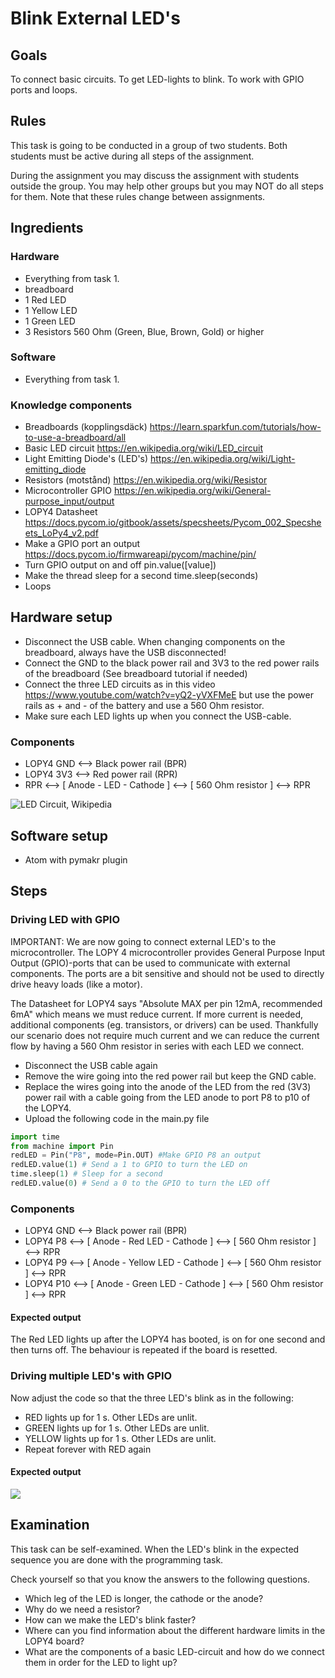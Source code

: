 # Blink External LED's

## Goals
To connect basic circuits.
To get LED-lights to blink.
To work with GPIO ports and loops.

## Rules

This task is going to be conducted in a group of two students. Both students must be active during all steps of the assignment.

During the assignment you may discuss the assignment with students outside the group. You may help other groups but you may NOT do all steps for them. Note that these rules change between assignments.

## Ingredients

### Hardware
 * Everything from task 1.
 * breadboard
 * 1 Red LED
 * 1 Yellow LED
 * 1 Green LED
 * 3 Resistors 560 Ohm (Green, Blue, Brown, Gold) or higher
 
### Software 
 * Everything from task 1.

### Knowledge components
 * Breadboards (kopplingsdäck) https://learn.sparkfun.com/tutorials/how-to-use-a-breadboard/all
 * Basic LED circuit https://en.wikipedia.org/wiki/LED_circuit
  * Light Emitting Diode's (LED's) https://en.wikipedia.org/wiki/Light-emitting_diode
  * Resistors (motstånd) https://en.wikipedia.org/wiki/Resistor
 * Microcontroller GPIO https://en.wikipedia.org/wiki/General-purpose_input/output
  * LOPY4 Datasheet https://docs.pycom.io/gitbook/assets/specsheets/Pycom_002_Specsheets_LoPy4_v2.pdf 
  * Make a GPIO port an output https://docs.pycom.io/firmwareapi/pycom/machine/pin/
  * Turn GPIO output on and off pin.value([value])
 * Make the thread sleep for a second  time.sleep(seconds)
 * Loops 

## Hardware setup

 * Disconnect the USB cable. When changing components on the breadboard, always have the USB disconnected!
 * Connect the GND to the black power rail and 3V3 to the red power rails of the breadboard (See breadboard tutorial if needed)
 * Connect the three LED circuits as in this video https://www.youtube.com/watch?v=yQ2-yVXFMeE but use the power rails as + and - of the battery and use a 560 Ohm resistor. 
 * Make sure each LED lights up when you connect the USB-cable. 
 
### Components 
 * LOPY4 GND <--> Black power rail (BPR)
 * LOPY4 3V3 <--> Red power rail (RPR)
 * RPR <--> [ Anode - LED - Cathode ] <--> [ 560 Ohm resistor ] <--> RPR
 
 ![LED Circuit, Wikipedia](https://upload.wikimedia.org/wikipedia/commons/thumb/c/c9/LED_circuit.svg/1200px-LED_circuit.svg.png)
 
## Software setup
 * Atom with pymakr plugin

## Steps

### Driving LED with GPIO  
IMPORTANT: We are now going to connect external LED's to the microcontroller. The LOPY 4 microcontroller provides General Purpose Input Output (GPIO)-ports that can be used to communicate with external components. The ports are a bit sensitive and should not be used to directly drive heavy loads (like a motor).

The Datasheet for LOPY4 says "Absolute MAX per pin 12mA, recommended 6mA" which means we must reduce current. If more current is needed, additional components (eg. transistors, or drivers) can be used. Thankfully our scenario does not require much current and we can reduce the current flow by having a 560 Ohm resistor in series with each LED we connect.

 * Disconnect the USB cable again
 * Remove the wire going into the red power rail but keep the GND cable.
 * Replace the wires going into the anode of the LED from the red (3V3) power rail with a cable going from the LED anode to port P8 to p10 of the LOPY4.
 * Upload the following code in the main.py file

```python
import time
from machine import Pin
redLED = Pin("P8", mode=Pin.OUT) #Make GPIO P8 an output
redLED.value(1) # Send a 1 to GPIO to turn the LED on
time.sleep(1) # Sleep for a second
redLED.value(0) # Send a 0 to the GPIO to turn the LED off
```

### Components 
 * LOPY4 GND <--> Black power rail (BPR)
 * LOPY4 P8 <--> [ Anode - Red LED - Cathode ] <--> [ 560 Ohm resistor ] <--> RPR
 * LOPY4 P9 <--> [ Anode - Yellow LED - Cathode ] <--> [ 560 Ohm resistor ] <--> RPR
 * LOPY4 P10 <--> [ Anode - Green LED - Cathode ] <--> [ 560 Ohm resistor ] <--> RPR

#### Expected output

The Red LED lights up after the LOPY4 has booted, is on for one second and then turns off. The behaviour is repeated if the board is resetted.

### Driving multiple LED's with GPIO

Now adjust the code so that the three LED's blink as in the following:
 * RED lights up for 1 s. Other LEDs are unlit.
 * GREEN lights up for 1 s. Other LEDs are unlit.
 * YELLOW lights up for 1 s. Other LEDs are unlit.
 * Repeat forever with RED again

#### Expected output
[![](http://img.youtube.com/vi/Wtd8pp-DW3w/0.jpg)](http://www.youtube.com/watch?v=Wtd8pp-DW3w "")

## Examination
This task can be self-examined. When the LED's blink in the expected sequence you are done with the programming task.

Check yourself so that you know the answers to the following questions.
 * Which leg of the LED is longer, the cathode or the anode?
 * Why do we need a resistor?
 * How can we make the LED's blink faster?
 * Where can you find information about the different hardware limits in the LOPY4 board?
 * What are the components of a basic LED-circuit and how do we connect them in order for the LED to light up?


